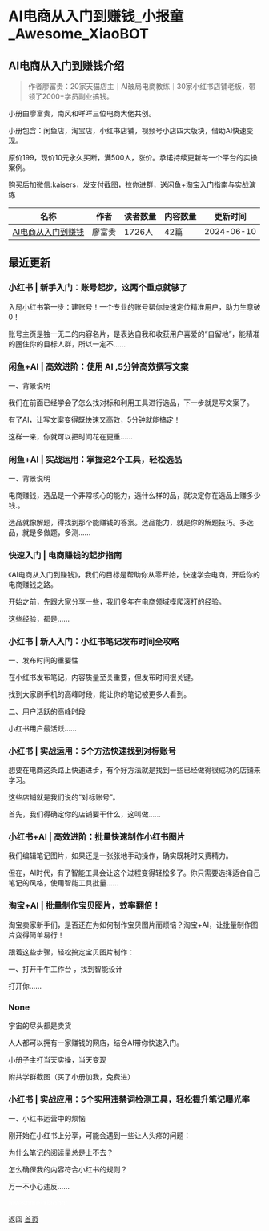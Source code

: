 # AI电商从入门到赚钱_小报童_Awesome_XiaoBOT

## AI电商从入门到赚钱介绍
> 作者廖富贵：20家天猫店主｜AI破局电商教练｜30家小红书店铺老板，带领了2000+学员副业搞钱。    
    
小册由廖富贵，南风和咩咩三位电商大佬共创。    
    
小册包含：闲鱼店，淘宝店，小红书店铺，视频号小店四大版块，借助AI快速变现。    
    
原价199，现价10元永久买断，满500人，涨价。承诺持续更新每一个平台的实操案例。    
    
购买后加微信:kaisers，发支付截图，拉你进群，送闲鱼+淘宝入门指南与实战演练  
  


|名称|作者|读者数量|内容数量|更新时间|
|---|---|---|---|---|
|[AI电商从入门到赚钱](https://xiaobot.net/p/fugui01?refer=0b133df9-27dc-423b-8101-639049001c13)|廖富贵|1726人|42篇|2024-06-10|

## 最近更新
### 小红书 | 新手入门：账号起步，这两个重点就够了

入局小红书第一步：建账号！一个专业的账号帮你快速定位精准用户，助力生意破0！

账号主页是独一无二的内容名片，是表达自我和收获用户喜爱的“自留地”，能精准的圈住你的目标人群，所以一定不......

### 闲鱼+AI | 高效进阶：使用 AI ,5分钟高效撰写文案

一、背景说明

我们在前面已经学会了怎么找对标和利用工具进行选品，下一步就是写文案了。

有了AI，让写文案变得既快速又高效，5分钟就能搞定！

这样一来，你就可以把时间花在更重......

### 闲鱼+AI | 实战运用：掌握这2个工具，轻松选品

一、背景说明

电商赚钱，选品是一个非常核心的能力，选什么样的品，就决定你在选品上赚多少钱.。

选品就像解题，得找到那个能赚钱的答案。选品能力，就是你的解题技巧。多选品，就是多做题，多测......

### 快速入门 | 电商赚钱的起步指南

《AI电商从入门到赚钱》，我们的目标是帮助你从零开始，快速学会电商，开启你的电商赚钱之路。

开始之前，先跟大家分享一些，我们多年在电商领域摸爬滚打的经验。

这些经验，都是......

### 小红书 | 新人入门：小红书笔记发布时间全攻略

一、发布时间的重要性

在小红书发布笔记，内容质量至关重要，但发布时间很关键。

找到大家刷手机的高峰时段，能让你的笔记被更多人看到。

二、用户活跃的高峰时段

小红书用户最活跃......

### 小红书 | 实战运用：5个方法快速找到对标账号

想要在电商这条路上快速进步，有个好方法就是找到一些已经做得很成功的店铺来学习。

这些店铺就是我们说的“对标账号”。

首先，我们得确定你的店铺要干什么，这叫做......

### 小红书+AI | 高效进阶：批量快速制作小红书图片

我们编辑笔记图片，如果还是一张张地手动操作，确实既耗时又费精力。

但在，AI时代，有了智能工具会让这个过程变得轻松多了。你只需要选择适合自己笔记的风格，使用智能工具批量......

### 淘宝+AI | 批量制作宝贝图片，效率翻倍！

淘宝卖家新手们，是否还在为如何制作宝贝图片而烦恼？淘宝+AI，让批量制作图片变得简单易行！

跟着这些步骤，轻松搞定宝贝图片制作：

一、打开千牛工作台 ，找到智能设计

打开你......

### None

宇宙的尽头都是卖货

人人都可以拥有一家赚钱的网店，结合AI带你快速入门。

小册子主打当天实操，当天变现

附共学群截图（买了小册加我，免费进）

### 小红书 | 实战应用：5个实用违禁词检测工具，轻松提升笔记曝光率

一、小红书运营中的烦恼

刚开始在小红书上分享，可能会遇到一些让人头疼的问题：

为什么笔记的阅读量总是上不去？

怎么确保我的内容符合小红书的规则？

万一不小心违反......


<a href="https://github.com/Reno9527/awesome-xiaobot" style="color: white; text-decoration: none;">awesome-xiaobot</a>

返回 [首页](../README.md)
